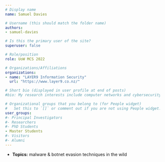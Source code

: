 ```yaml
---
# Display name
name: Samuel Davies 

# Username (this should match the folder name)
authors:
- samuel-davies

# Is this the primary user of the site?
superuser: false

# Role/position
role: UoW MCS 2022

# Organizations/Affiliations
organizations:
- name: "LAYER9 Information Security"
  url: "https://www.layer9.co.nz/"

# Short bio (displayed in user profile at end of posts)
#bio: My research interests include computer networks and cybersecurity.

# Organizational groups that you belong to (for People widget)
#   Set this to `[]` or comment out if you are not using People widget.
user_groups:
#- Principal Investigators
#- Researchers
#- PhD Students
- Master Students
#- Visitors
#- Alumni
---
```

- **Topics:** malware & botnet evasion techniques in the wild